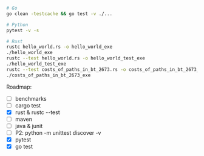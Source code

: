 ```sh
# Go
go clean -testcache && go test -v ./...

# Python
pytest -v -s

# Rust
rustc hello_world.rs -o hello_world_exe
./hello_world_exe
rustc --test hello_world.rs -o hello_world_test_exe
./hello_world_test_exe
rustc --test costs_of_paths_in_bt_2673.rs -o costs_of_paths_in_bt_2673_exe
./costs_of_paths_in_bt_2673_exe
```

Roadmap:
- [ ] benchmarks
- [ ] cargo test
- [x] rust & rustc --test
- [ ] maven
- [ ] java & junit
- [ ] P2: python -m unittest discover -v
- [x] pytest
- [x] go test
